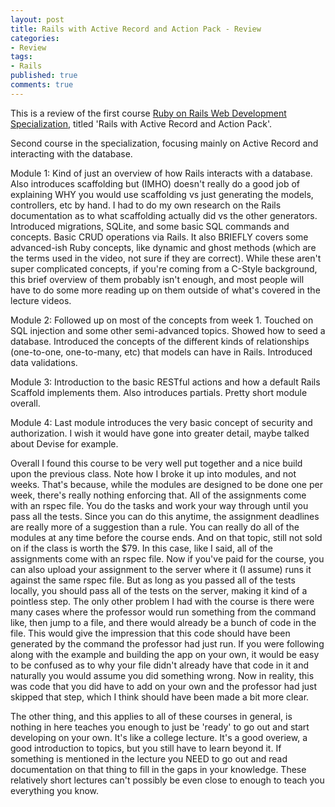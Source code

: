 ```yaml
---
layout: post
title: Rails with Active Record and Action Pack - Review
categories: 
- Review
tags: 
- Rails
published: true
comments: true
---
```


This is a review of the first course <a href="https://www.coursera.org/specializations/full-stack" target="_blank">Ruby on Rails Web Development Specialization</a>, titled 'Rails with Active Record and Action Pack'.

Second course in the specialization, focusing mainly on Active Record and interacting with the database.

Module 1: Kind of just an overview of how Rails interacts with a database. Also introduces scaffolding but (IMHO) doesn't really do a good job of explaining WHY you would use scaffolding vs just generating the models, controllers, etc by hand. I had to do my own research on the Rails documentation as to what scaffolding actually did vs the other generators. Introduced migrations, SQLite, and some basic SQL commands and concepts. Basic CRUD operations via Rails. It also BRIEFLY covers some advanced-ish Ruby concepts, like dynamic and ghost methods (which are the terms used in the video, not sure if they are correct). While these aren't super complicated concepts, if you're coming from a C-Style background, this brief overview of them probably isn't enough, and most people will have to do some more reading up on them outside of what's covered in the lecture videos.

Module 2: Followed up on most of the concepts from week 1. Touched on SQL injection and some other semi-advanced topics. Showed how to seed a database. Introduced the concepts of the different kinds of relationships (one-to-one, one-to-many, etc) that models can have in Rails. Introduced data validations.

Module 3: Introduction to the basic RESTful actions and how a default Rails Scaffold implements them. Also introduces partials. Pretty short module overall.

Module 4: Last module introduces the very basic concept of security and authorization. I wish it would have gone into greater detail, maybe talked about Devise for example.

Overall I found this course to be very well put together and a nice build upon the previous class. Note how I broke it up into modules, and not weeks. That's because, while the modules are designed to be done one per week, there's really nothing enforcing that. All of the assignments come with an rspec file. You do the tasks and work your way through until you pass all the tests. Since you can do this anytime, the assignment deadlines are really more of a suggestion than a rule. You can really do all of the modules at any time before the course ends. And on that topic, still not sold on if the class is worth the $79. In this case, like I said, all of the assignments come with an rspec file. Now if you've paid for the course, you can also upload your assignment to the server where it (I assume) runs it against the same rspec file. But as long as you passed all of the tests locally, you should pass all of the tests on the server, making it kind of a pointless step. The only other problem I had with the course is there were many cases where the professor would run something from the command like, then jump to a file, and there would already be a bunch of code in the file. This would give the impression that this code should have been generated by the command the professor had just run. If you were following along with the example and building the app on your own, it would be easy to be confused as to why your file didn't already have that code in it and naturally you would assume you did something wrong. Now in reality, this was code that you did have to add on your own and the professor had just skipped that step, which I think should have been made a bit more clear.

The other thing, and this applies to all of these courses in general, is nothing in here teaches you enough to just be 'ready' to go out and start developing on your own. It's like a college lecture. It's a good overiew, a good introduction to topics, but you still have to learn beyond it. If something is mentioned in the lecture you NEED to go out and read documentation on that thing to fill in the gaps in your knowledge. These relatively short lectures can't possibly be even close to enough to teach you everything you know. 